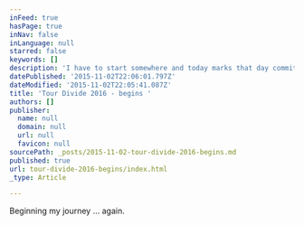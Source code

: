 ```yaml
---
inFeed: true
hasPage: true
inNav: false
inLanguage: null
starred: false
keywords: []
description: 'I have to start somewhere and today marks that day committing to a life journey happened many years ago - but today marks my journey to the start of the Tour Divide in 2016 '
datePublished: '2015-11-02T22:06:01.797Z'
dateModified: '2015-11-02T22:05:41.087Z'
title: 'Tour Divide 2016 - begins '
authors: []
publisher:
  name: null
  domain: null
  url: null
  favicon: null
sourcePath: _posts/2015-11-02-tour-divide-2016-begins.md
published: true
url: tour-divide-2016-begins/index.html
_type: Article

---
```

Beginning my journey ... again.